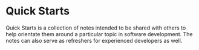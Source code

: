 # Quick Starts #

Quick Starts is a collection of notes intended to be shared with others to help orientate them around a particular topic in software development. The notes can also serve as refreshers for experienced developers as well.
